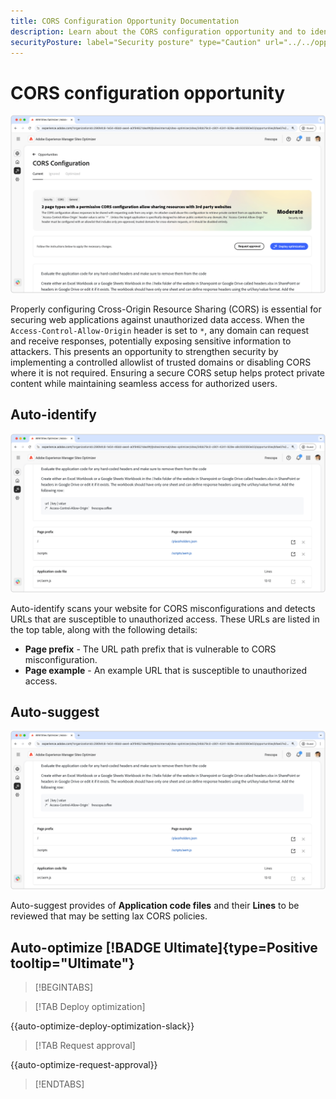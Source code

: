 ```yaml
---
title: CORS Configuration Opportunity Documentation
description: Learn about the CORS configuration opportunity and to identify and fix site security vulnerabilities.
securityPosture: label="Security posture" type="Caution" url="../../opportunity-types/security-posture.md" tooltip="Security posture"
---
```


# CORS configuration opportunity

![CORS configuration opportunity](./assets/cors-configuration/hero.png)

Properly configuring Cross-Origin Resource Sharing (CORS) is essential for securing web applications against unauthorized data access. When the `Access-Control-Allow-Origin` header is set to `*`, any domain can request and receive responses, potentially exposing sensitive information to attackers. This presents an opportunity to strengthen security by implementing a controlled allowlist of trusted domains or disabling CORS where it is not required. Ensuring a secure CORS setup helps protect private content while maintaining seamless access for authorized users.

## Auto-identify

![Auto-identify CORS configuration opportunity](./assets/cors-configuration/auto-identify.png) 

Auto-identify scans your website for CORS misconfigurations and detects URLs that are susceptible to unauthorized access. These URLs are listed in the top table, along with the following details:

* **Page prefix** - The URL path prefix that is vulnerable to CORS misconfiguration.
* **Page example** - An example URL that is susceptible to unauthorized access.

## Auto-suggest

![Auto-suggest CORS configuration opportunity](./assets/cors-configuration/auto-suggest.png)

Auto-suggest provides of **Application code files** and their **Lines** to be reviewed that may be setting lax CORS policies.


## Auto-optimize [!BADGE Ultimate]{type=Positive tooltip="Ultimate"}



>[!BEGINTABS]

>[!TAB Deploy optimization]

{{auto-optimize-deploy-optimization-slack}}

>[!TAB Request approval]

{{auto-optimize-request-approval}}

>[!ENDTABS]
